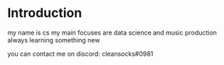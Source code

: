 # Introduction

my name is cs
my main focuses are data science and music production
always learning something new

you can contact me on discord: cleansocks#0981
